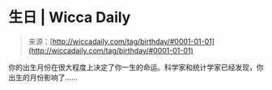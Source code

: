<!--yml

category: 未分类

date: 2024-06-12 18:26:05

-->

# 生日 | Wicca Daily

> 来源：[http://wiccadaily.com/tag/birthday/#0001-01-01](http://wiccadaily.com/tag/birthday/#0001-01-01)

你的出生月份在很大程度上决定了你一生的命运。科学家和统计学家已经发现，你出生的月份影响了……
